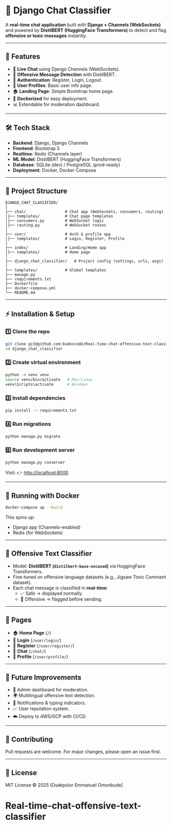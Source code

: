 # 💬 Django Chat Classifier

A **real-time chat application** built with **Django + Channels (WebSockets)** and powered by **DistilBERT (HuggingFace Transformers)** to detect and flag **offensive or toxic messages** instantly.  

---

## 🚀 Features
- 🔗 **Live Chat** using Django Channels (WebSockets).  
- 🤖 **Offensive Message Detection** with DistilBERT.  
- 🔑 **Authentication**: Register, Login, Logout.  
- 👤 **User Profiles**: Basic user info page.  
- 🏠 **Landing Page**: Simple Bootstrap home page.  
- 🐳 **Dockerized** for easy deployment.  
- 📊 Extendable for moderation dashboard.  

---

## 🛠️ Tech Stack
- **Backend**: Django, Django Channels  
- **Frontend**: Bootstrap 5  
- **Realtime**: Redis (Channels layer)  
- **ML Model**: DistilBERT (HuggingFace Transformers)  
- **Database**: SQLite (dev) / PostgreSQL (prod-ready)  
- **Deployment**: Docker, Docker Compose  

---

## 📂 Project Structure
```
DJANGO_CHAT_CLASSIFIER/
│
├── chat/                 # Chat app (WebSockets, consumers, routing)
│├── templates/           # Chat page templates
│├── consumers.py         # WebSocket logic
│├── routing.py           # WebSocket routes
│
├── user/                 # Auth & profile app
│├── templates/           # Login, Register, Profile
│
├── index/                # Landing/Home app
│├── templates/           # Home page
│
├── django_chat_classifier/   # Project config (settings, urls, asgi)
│
├── templates/            # Global templates
├── manage.py
├── requirements.txt
├── Dockerfile
├── docker-compose.yml
└── README.md
```

---

## ⚡ Installation & Setup

### 1️⃣ Clone the repo
```bash
git clone git@github.com:budescode/Real-time-chat-offensive-text-classifier.git
cd django_chat_classifier
```

### 2️⃣ Create virtual environment
```bash
python -m venv venv
source venv/bin/activate   # Mac/Linux
venv\Scripts\activate      # Windows
```

### 3️⃣ Install dependencies
```bash
pip install -r requirements.txt
```

### 4️⃣ Run migrations
```bash
python manage.py migrate
```

<!-- ### 5️⃣ Start Redis (for WebSockets)
```bash
docker run -p 6379:6379 -d redis:alpine
``` -->

### 6️⃣ Run development server
```bash
python manage.py runserver
```

Visit: 👉 [http://localhost:8000](http://localhost:8000)  

---

## 🐳 Running with Docker
```bash
docker-compose up --build
```

This spins up:  
- Django app (Channels-enabled)  
- Redis (for WebSockets)  

---

## 🤖 Offensive Text Classifier
- Model: **DistilBERT (`distilbert-base-uncased`)** via HuggingFace Transformers.  
- Fine-tuned on offensive language datasets (e.g., Jigsaw Toxic Comment dataset).  
- Each chat message is classified in **real-time**:  
  - ✅ Safe → displayed normally.  
  - 🚫 Offensive → flagged before sending.  

---

## 📸 Pages
- 🏠 **Home Page** (`/`)  
- 🔑 **Login** (`/user/login/`)  
- 📝 **Register** (`/user/register/`)  
- 💬 **Chat** (`/chat/`)  
- 👤 **Profile** (`/user/profile/`)  

---

## 🔮 Future Improvements
- 🚦 Admin dashboard for moderation.  
- 🌍 Multilingual offensive text detection.  
- 🔔 Notifications & typing indicators.  
- 📈 User reputation system.  
- ☁️ Deploy to AWS/GCP with CI/CD.  

---

## 🤝 Contributing
Pull requests are welcome. For major changes, please open an issue first.  

---

## 📜 License
MIT License © 2025 [Osakpolor Emmanuel Omonbude]  
# Real-time-chat-offensive-text-classifier
